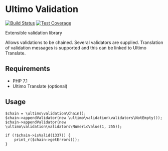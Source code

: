 # Ultimo Validation
[![Build Status](https://travis-ci.org/robvanaarle/ultimo-validation.svg?branch=master)](https://travis-ci.org/robvanaarle/ultimo-validation)
[![Test Coverage](https://lima.codeclimate.com/github/robvanaarle/ultimo-validation/badges/coverage.svg)](https://lima.codeclimate.com/github/robvanaarle/ultimo-validation/coverage)

Extensible validation library

Allows validations to be chained. Several validators are supplied. Translation of validation messages is supported and this can be linked to Ultimo Translate.

## Requirements
* PHP 7.1
* Ultimo Translate (optional)

## Usage
	$chain = \ultimo\validation\Chain();
	$chain->appendValidator(new \ultimo\validation\validators\NotEmpty());
	$chain->appendValidator(new \ultimo\validation\validators\NumericValue(1, 255));

	if (!$chain->isValid(1337)) {
		print_r($chain->getErrors());
	}
